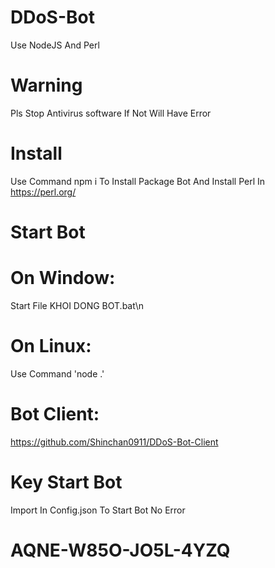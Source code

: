 # DDoS-Bot
Use NodeJS And Perl
# Warning
Pls Stop Antivirus software If Not Will Have Error
# Install 
Use Command npm i To Install Package Bot
And Install Perl In https://perl.org/
# Start Bot
# On Window:
Start File KHOI DONG BOT.bat\n
# On Linux:
Use Command 'node .'
# Bot Client: 
https://github.com/Shinchan0911/DDoS-Bot-Client
# Key Start Bot
Import In Config.json To Start Bot No Error
# AQNE-W85O-JO5L-4YZQ

